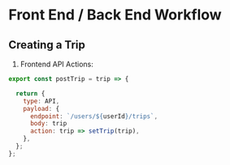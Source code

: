 # Front End / Back End Workflow

## Creating a Trip

1. Frontend API Actions:

```js
export const postTrip = trip => {

  return {
    type: API,
    payload: {
      endpoint: `/users/${userId}/trips`,
      body: trip
      action: trip => setTrip(trip),
    },
  };
};
```

